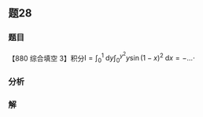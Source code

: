 ## 题28
### 题目
【880 综合填空 3】积分$\mathrm{I} = {\int }_{0}^{1}\mathrm{\;d}y{\int }_{0}^{{y}^{2}}y\sin {( 1 - x) }^{2}\mathrm{\;d}x =  - \ldots  \cdot$
### 分析

### 解